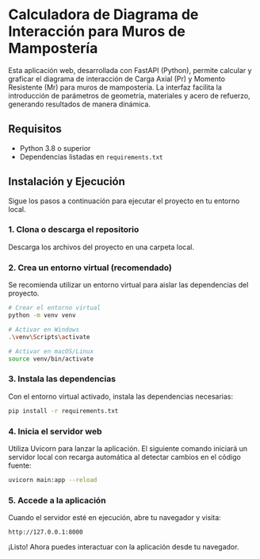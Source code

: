 # Calculadora de Diagrama de Interacción para Muros de Mampostería

Esta aplicación web, desarrollada con FastAPI (Python), permite calcular y graficar el diagrama de interacción de Carga Axial (Pr) y Momento Resistente (Mr) para muros de mampostería. La interfaz facilita la introducción de parámetros de geometría, materiales y acero de refuerzo, generando resultados de manera dinámica.

## Requisitos

- Python 3.8 o superior
- Dependencias listadas en `requirements.txt`

## Instalación y Ejecución

Sigue los pasos a continuación para ejecutar el proyecto en tu entorno local.

### 1. Clona o descarga el repositorio

Descarga los archivos del proyecto en una carpeta local.

### 2. Crea un entorno virtual (recomendado)

Se recomienda utilizar un entorno virtual para aislar las dependencias del proyecto.

```bash
# Crear el entorno virtual
python -m venv venv

# Activar en Windows
.\venv\Scripts\activate

# Activar en macOS/Linux
source venv/bin/activate
```

### 3. Instala las dependencias

Con el entorno virtual activado, instala las dependencias necesarias:

```bash
pip install -r requirements.txt
```

### 4. Inicia el servidor web

Utiliza Uvicorn para lanzar la aplicación. El siguiente comando iniciará un servidor local con recarga automática al detectar cambios en el código fuente:

```bash
uvicorn main:app --reload
```

### 5. Accede a la aplicación

Cuando el servidor esté en ejecución, abre tu navegador y visita:

```
http://127.0.0.1:8000
```

¡Listo! Ahora puedes interactuar con la aplicación desde tu navegador.